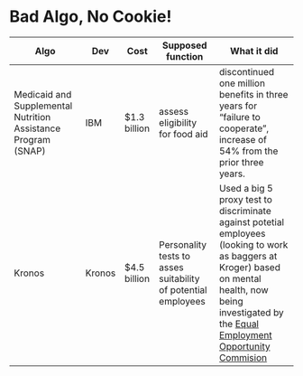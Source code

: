 # Bad Algo, No Cookie!

Algo | Dev | Cost | Supposed function | What it did
--- | --- | --- | --- | ---
Medicaid and Supplemental Nutrition Assistance Program (SNAP) | IBM | $1.3 billion | assess eligibility for food aid | discontinued one million benefits in three years for “failure to cooperate”, increase of 54% from the prior three years.
Kronos | Kronos | $4.5 billion | Personality tests to asses suitability of potential employees| Used a big 5 proxy test to discriminate against potetial employees (looking to work as baggers at Kroger) based on mental health, now being investigated by the [Equal Employment Opportunity Commision](https://caselaw.findlaw.com/us-3rd-circuit/1537468.html)  
